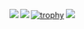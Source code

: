 [![trophy](https://github-profile-trophy.vercel.app/?username=tsukabo)](https://github.com/ryo-ma/github-profile-trophy)
<a href="https://github.com/anuraghazra/github-readme-stats">
  <img align="left" src="https://github-readme-stats.vercel.app/api?username=tsukabo&count_private=true&show_icons=true" />
</a>
<a href="https://github.com/anuraghazra/github-readme-stats">
  <img align="left" src="https://github-readme-stats.vercel.app/api/top-langs/?username=tsukabo" />
</a>
<img src="https://tryhackme.com/api/v2/badges/public-profile?userPublicId=3698750" style='border:none;' />
